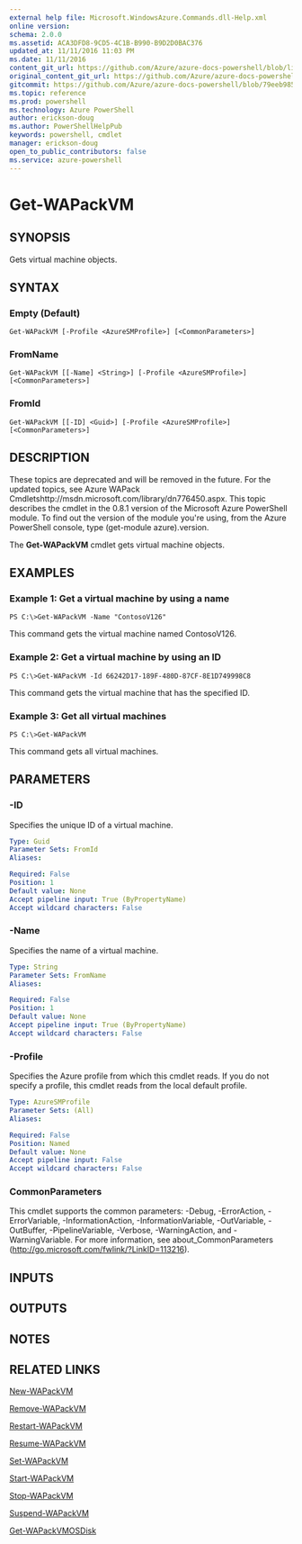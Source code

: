 ```yaml
---
external help file: Microsoft.WindowsAzure.Commands.dll-Help.xml
online version: 
schema: 2.0.0
ms.assetid: ACA3DFD8-9CD5-4C1B-B990-B9D2D0BAC376
updated_at: 11/11/2016 11:03 PM
ms.date: 11/11/2016
content_git_url: https://github.com/Azure/azure-docs-powershell/blob/live/azureps-cmdlets-docs/ServiceManagement/Azure.Compute/v3.0.0/Get-WAPackVM.md
original_content_git_url: https://github.com/Azure/azure-docs-powershell/blob/live/azureps-cmdlets-docs/ServiceManagement/Azure.Compute/v3.0.0/Get-WAPackVM.md
gitcommit: https://github.com/Azure/azure-docs-powershell/blob/79eeb985ea480979357fb4695832a0c3d29a48bf/azureps-cmdlets-docs/ServiceManagement/Azure.Compute/v3.0.0/Get-WAPackVM.md
ms.topic: reference
ms.prod: powershell
ms.technology: Azure PowerShell
author: erickson-doug
ms.author: PowerShellHelpPub
keywords: powershell, cmdlet
manager: erickson-doug
open_to_public_contributors: false
ms.service: azure-powershell
---
```


# Get-WAPackVM

## SYNOPSIS
Gets virtual machine objects.

## SYNTAX

### Empty (Default)
```
Get-WAPackVM [-Profile <AzureSMProfile>] [<CommonParameters>]
```

### FromName
```
Get-WAPackVM [[-Name] <String>] [-Profile <AzureSMProfile>] [<CommonParameters>]
```

### FromId
```
Get-WAPackVM [[-ID] <Guid>] [-Profile <AzureSMProfile>] [<CommonParameters>]
```

## DESCRIPTION
These topics are deprecated and will be removed in the future.
For the updated topics, see  Azure WAPack Cmdletshttp://msdn.microsoft.com/library/dn776450.aspx.
This topic describes the cmdlet in the 0.8.1 version of the Microsoft Azure PowerShell module.
To find out the version of the module you're using, from the Azure PowerShell console, type (get-module azure).version.

The **Get-WAPackVM** cmdlet gets virtual machine objects.

## EXAMPLES

### Example 1: Get a virtual machine by using a name
```
PS C:\>Get-WAPackVM -Name "ContosoV126"
```

This command gets the virtual machine named ContosoV126.

### Example 2: Get a virtual machine by using an ID
```
PS C:\>Get-WAPackVM -Id 66242D17-189F-480D-87CF-8E1D749998C8
```

This command gets the virtual machine that has the specified ID.

### Example 3: Get all virtual machines
```
PS C:\>Get-WAPackVM
```

This command gets all virtual machines.

## PARAMETERS

### -ID
Specifies the unique ID of a virtual machine.

```yaml
Type: Guid
Parameter Sets: FromId
Aliases: 

Required: False
Position: 1
Default value: None
Accept pipeline input: True (ByPropertyName)
Accept wildcard characters: False
```

### -Name
Specifies the name of a virtual machine.

```yaml
Type: String
Parameter Sets: FromName
Aliases: 

Required: False
Position: 1
Default value: None
Accept pipeline input: True (ByPropertyName)
Accept wildcard characters: False
```

### -Profile
Specifies the Azure profile from which this cmdlet reads.
If you do not specify a profile, this cmdlet reads from the local default profile.

```yaml
Type: AzureSMProfile
Parameter Sets: (All)
Aliases: 

Required: False
Position: Named
Default value: None
Accept pipeline input: False
Accept wildcard characters: False
```

### CommonParameters
This cmdlet supports the common parameters: -Debug, -ErrorAction, -ErrorVariable, -InformationAction, -InformationVariable, -OutVariable, -OutBuffer, -PipelineVariable, -Verbose, -WarningAction, and -WarningVariable. For more information, see about_CommonParameters (http://go.microsoft.com/fwlink/?LinkID=113216).

## INPUTS

## OUTPUTS

## NOTES

## RELATED LINKS

[New-WAPackVM](xref:ServiceManagement/Azure.Compute/v3.0.0/New-WAPackVM.md)

[Remove-WAPackVM](xref:ServiceManagement/Azure.Compute/v3.0.0/Remove-WAPackVM.md)

[Restart-WAPackVM](xref:ServiceManagement/Azure.Compute/v3.0.0/Restart-WAPackVM.md)

[Resume-WAPackVM](xref:ServiceManagement/Azure.Compute/v3.0.0/Resume-WAPackVM.md)

[Set-WAPackVM](xref:ServiceManagement/Azure.Compute/v3.0.0/Set-WAPackVM.md)

[Start-WAPackVM](xref:ServiceManagement/Azure.Compute/v3.0.0/Start-WAPackVM.md)

[Stop-WAPackVM](xref:ServiceManagement/Azure.Compute/v3.0.0/Stop-WAPackVM.md)

[Suspend-WAPackVM](xref:ServiceManagement/Azure.Compute/v3.0.0/Suspend-WAPackVM.md)

[Get-WAPackVMOSDisk](xref:ServiceManagement/Azure.Compute/v3.0.0/Get-WAPackVMOSDisk.md)



